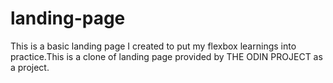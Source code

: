 # landing-page
This is a basic landing page I created to put my flexbox learnings into practice.This is a clone of landing page provided by THE ODIN PROJECT as a project.